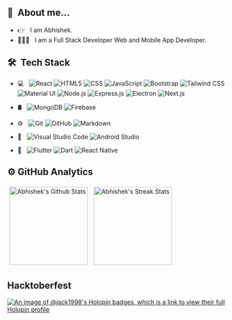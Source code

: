 <div>

<h2>👋 &nbsp;About me...</h2>

- 👉 &nbsp; I am Abhishek.
- 👨🏻‍💻 &nbsp; I am a Full Stack Developer Web and Mobile App Developer.

</div>

<div>
<h2> 🛠 &nbsp;Tech Stack</h2>

- 💻 &nbsp;
  ![React](https://img.shields.io/badge/-React-333333?style=flat&logo=react)
  ![HTML5](https://img.shields.io/badge/-HTML5-333333?style=flat&logo=HTML5)
  ![CSS](https://img.shields.io/badge/-CSS-333333?style=flat&logo=CSS3&logoColor=1572B6)
  ![JavaScript](https://img.shields.io/badge/-JavaScript-333333?style=flat&logo=javascript)
  ![Bootstrap](https://img.shields.io/badge/-Bootstrap-333333?style=flat&logo=bootstrap&logoColor=563D7C)
  ![Tailwind CSS](https://img.shields.io/badge/-Tailwind%20CSS-333333?style=flat&logo=tailwind-css)
  ![Material UI](https://img.shields.io/badge/-Material%20UI-333333?style=flat&logo=material-ui)
  ![Node.js](https://img.shields.io/badge/-Node.js-333333?style=flat&logo=node.js)
  ![Express.js](https://img.shields.io/badge/-Express.js-333333?style=flat&logo=express)
  ![Electron](https://img.shields.io/badge/-Electron-333333?style=flat&logo=electron)
  ![Next.js](https://img.shields.io/badge/-Next.js-333333?style=flat&logo=next.js)

- 🛢 &nbsp;
  ![MongoDB](https://img.shields.io/badge/-MongoDB-333333?style=flat&logo=mongodb)
  ![Firebase](https://img.shields.io/badge/-Firebase-333333?style=flat&logo=firebase)
- ⚙️ &nbsp;
  ![Git](https://img.shields.io/badge/-Git-333333?style=flat&logo=git)
  ![GitHub](https://img.shields.io/badge/-GitHub-333333?style=flat&logo=github)
  ![Markdown](https://img.shields.io/badge/-Markdown-333333?style=flat&logo=markdown)
- 🔧 &nbsp;
  ![Visual Studio Code](https://img.shields.io/badge/-Visual%20Studio%20Code-333333?style=flat&logo=visual-studio-code&logoColor=007ACC)
  ![Android Studio](https://img.shields.io/badge/-Android%20Studio-333333?style=flat&logo=android-studio&logoColor=007ACC)
- 📱 &nbsp;
![Flutter](https://img.shields.io/badge/-Flutter-333333?style=flat&logo=flutter)
![Dart](https://img.shields.io/badge/-Dart-333333?style=flat&logo=dart)
![React Native](https://img.shields.io/badge/-React%20Native-333333?style=flat&logo=react)
</div>

<div>
<h2>⚙️&nbsp;GitHub Analytics</h2>
<img height="180px" style="margin: 5px" src="https://github-readme-stats.vercel.app/api?username=abhirock1998&count_private=true&show_icons=true&locale=en&theme=midnight-purple" alt="Abhishek's Github Stats"/>

<img height="180px" style="margin: 5px" src="https://github-readme-streak-stats.herokuapp.com/?user=abhirock1998&show_icons=true&theme=midnight-purple" alt="Abhishek's Streak Stats" />
</div>

<h2>Hacktoberfest</h2>

[![An image of @jack1998's Holopin badges, which is a link to view their full Holopin profile](https://holopin.me/jack1998)](https://holopin.io/@jack1998)
